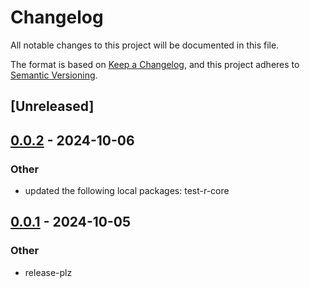 # Changelog

All notable changes to this project will be documented in this file.

The format is based on [Keep a Changelog](https://keepachangelog.com/en/1.0.0/),
and this project adheres to [Semantic Versioning](https://semver.org/spec/v2.0.0.html).

## [Unreleased]

## [0.0.2](https://github.com/vigoo/test-r/compare/test-r-macro-v0.0.1...test-r-macro-v0.0.2) - 2024-10-06

### Other

- updated the following local packages: test-r-core

## [0.0.1](https://github.com/vigoo/test-r/releases/tag/test-r-macro-v0.0.1) - 2024-10-05

### Other

- release-plz
